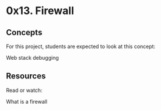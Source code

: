 # 0x13. Firewall
 
## Concepts
For this project, students are expected to look at this concept:

Web stack debugging


## Resources
Read or watch:

What is a firewall